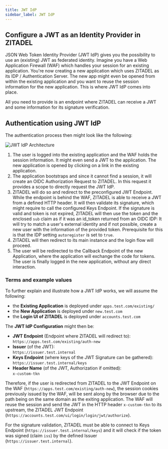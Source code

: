 ```yaml
---
title: JWT IdP
sidebar_label: JWT IdP
---
```



## Configure a JWT as an Identity Provider in ZITADEL

JSON Web Token Identity Provider (JWT IdP) gives you the possibility to use an (existing) JWT as federated identity.
Imagine you have a Web Application Firewall (WAF) which handles your session for an existing application.
You're now creating a new application which uses ZITADEL as its IDP / Authentication Server.
The new app might even be opened from within the existing application and you want to reuse the session information for the new application.
This is where JWT IdP comes into place.

All you need to provide is an endpoint where ZITADEL can receive a JWT and some information for its signature verification.

## Authentication using JWT IdP

The authentication process then might look like the following:

![JWT IdP Architecture](/img/guides/jwt_idp.png)

1. The user is logged into the existing application and the WAF holds the session information. It might even send a JWT to the application.
   The new application is opened by clicking on a link in the existing application.
2. The application bootstraps and since it cannot find a session, it will create an OIDC Authorization Request to ZITADEL.
   In this request it provides a scope to directly request the JWT IdP.
3. ZITADEL will do so and redirect to the preconfigured JWT Endpoint. While the endpoint is behind the WAF, ZITADEL is able to receive a JWT from a defined HTTP header.
   It will then validate its signature, which might require to call the configured Keys Endpoint.
   If the signature is valid and token is not expired, ZITADEL will then use the token and the enclosed `sub` claim as if it was an id_token returned from an OIDC IDP:
   It will try to match a user's external identity and if not possible, create a new user with the information of the provided token.
   Prerequisite for this is that the IDP setting `autoregister` is set to `true`.
4. ZITADEL will then redirect to its main instance and the login flow will proceed.
5. The user will be redirected to the Callback Endpoint of the new Application, where the application will exchange the code for tokens.
   The user is finally logged in the new application, without any direct interaction.

### Terms and example values

To further explain and illustrate how a JWT IdP works, we will assume the following:

- the **Existing Application** is deployed under `apps.test.com/existing/`
- the **New Application** is deployed under `new.test.com`
- the **Login UI of ZITADEL** is deployed under `accounts.test.com`

The **JWT IdP Configuration** might then be:
  - **JWT Endpoint** (Endpoint where ZITADEL will redirect to):<br/>`https://apps.test.com/existing/auth-new`
  - **Issuer** (of the JWT):<br/>`https://issuer.test.internal`
  - **Keys Endpoint** (where keys of the JWT Signature can be gathered):<br/>`https://issuer.test.internal/keys`
  - **Header Name** (of the JWT, Authorization if omitted):<br/>`x-custom-tkn`

Therefore, if the user is redirected from ZITADEL to the JWT Endpoint on the WAF (`https://apps.test.com/existing/auth-new`), 
the session cookies previously issued by the WAF, will be sent along by the browser due to the path being on the same domain as the exiting application.
The WAF will reuse the session and send the JWT in the HTTP header `x-custom-tkn` to its upstream, the ZITADEL JWT Endpoint (`https://accounts.test.com/ui/login/login/jwt/authorize`).

For the signature validation, ZITADEL must be able to connect to Keys Endpoint (`https://issuer.test.internal/keys`) 
and it will check if the token was signed (claim `iss`) by the defined Issuer (`https://issuer.test.internal`).

